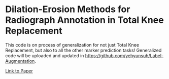 # Dilation-Erosion Methods for Radiograph Annotation in Total Knee Replacement
This code is on process of generalization for not just Total Knee Replacement, but also to all the other marker prediction tasks! Generalized code will be uploaded and updated in https://github.com/yehyunsuh/Label-Augmentation. 

[Link to Paper](https://openreview.net/forum?id=bVC9bi_-t7Y&referrer=%5BAuthor%20Console%5D(%2Fgroup%3Fid%3DMIDL.io%2F2023%2FShort_Paper_Track%2FAuthors%23your-submissions))
